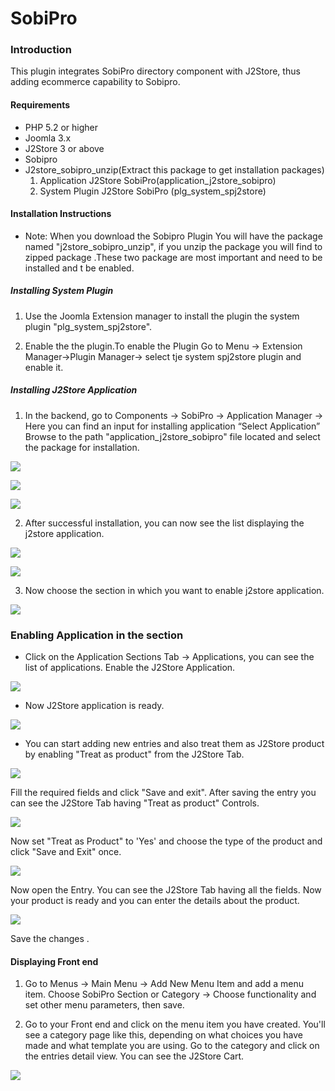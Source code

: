 # SobiPro

### Introduction
This plugin integrates SobiPro directory component with J2Store, thus adding ecommerce capability to Sobipro. 

#### Requirements
* PHP 5.2 or higher
* Joomla 3.x
* J2Store 3 or above
* Sobipro
* J2store_sobipro_unzip(Extract this package to get installation packages)
   1. Application J2Store SobiPro(application_j2store_sobipro)
   2. System Plugin J2Store SobiPro (plg_system_spj2store)

#### Installation Instructions 
* Note: When you download the Sobipro Plugin You will have the package named "j2store_sobipro_unzip", if you unzip the package you will find to zipped package .These two package are most important and need to be installed and t be enabled.
    
##### Installing System Plugin

1. Use the Joomla Extension manager to install the plugin the system plugin "plg_system_spj2store". 


2. Enable the the plugin.To enable the Plugin Go to Menu -> Extension Manager->Plugin Manager-> select tje system spj2store plugin and enable it.   

##### Installing J2Store Application

1. In the backend, go to Components -> SobiPro -> Application Manager -> Here you can find an input for installing application  “Select Application” Browse to the path "application_j2store_sobipro" file located and select the package for installation.

![](sobipro_step_1.png)

![](sobipro_step_2.png)

![](sobipro_step_3.png)

2. After successful installation, you can now see the list displaying the j2store application.

![](step_6.png)

![](step_7.png)


3. Now choose the section in which you want to enable j2store application.

![](step_8.png)

### Enabling Application in the section
* Click on the Application Sections Tab -> Applications,   you can see the list of applications. Enable the J2Store Application. 

![](step_12.png)

* Now J2Store application is ready.
 
![](step_13.png)

* You can start adding new entries and also treat them as J2Store product by enabling "Treat as product" from the J2Store Tab.

![](step_13_a.png)

Fill the required fields and click "Save and exit". After saving the entry you can see the J2Store Tab having "Treat as product" Controls.

![](step_17_b.png)

Now set "Treat as Product" to 'Yes' and choose the type of the product and click "Save and Exit" once.

![](step_17_c.png)

Now open the Entry. You can see the J2Store Tab having all the fields. Now your product is ready and you can enter the details about the product.

![](step_17_d.png)

Save the changes .

#### Displaying Front end
1. Go to Menus -> Main Menu -> Add New Menu Item and add a menu item. Choose SobiPro Section or Category -> Choose functionality and set other menu parameters, then save.

2. Go to your Front end and click on the menu item you have created. You'll see a category page like this, depending on what choices you have made and what template you are using. Go to the category and click on the entries detail view. You can see the J2Store Cart.

![](final_product_display.png)







